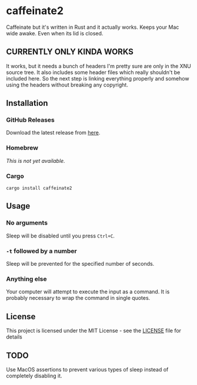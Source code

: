# caffeinate2

Caffeinate but it's written in Rust and it actually works. Keeps your Mac wide awake. Even when its lid is closed.

## CURRENTLY ONLY KINDA WORKS

It works, but it needs a bunch of headers I'm pretty sure are only in the XNU source tree. It also includes some header files which really shouldn't be included here. So the next step is linking everything properly and somehow using the headers without breaking any copyright.

## Installation

### GitHub Releases

Download the latest release from [here](https://github.com/randomblock1/caffeinate2/releases/latest).

### Homebrew

_This is not yet available._

### Cargo

`cargo install caffeinate2`

## Usage

### No arguments

Sleep will be disabled until you press `Ctrl+C`.

### `-t` followed by a number

Sleep will be prevented for the specified number of seconds.

### Anything else

Your computer will attempt to execute the input as a command. It is probably necessary to wrap the command in single quotes.

## License

This project is licensed under the MIT License - see the [LICENSE](LICENSE.txt) file for details

## TODO

Use MacOS assertions to prevent various types of sleep instead of completely disabling it.
